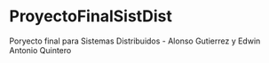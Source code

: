 # ProyectoFinalSistDist
Poryecto final para Sistemas Distribuidos - Alonso Gutierrez y Edwin Antonio Quintero
